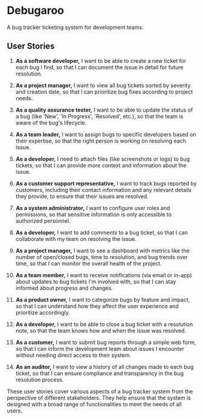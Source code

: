 # Debugaroo
A bug tracker ticketing system for development teams.

## User Stories

1. **As a software developer,** I want to be able to create a new ticket for each bug I find, so that I can document the issue in detail for future resolution.

2. **As a project manager,** I want to view all bug tickets sorted by severity and creation date, so that I can prioritize bug fixes according to project needs.

3. **As a quality assurance tester,** I want to be able to update the status of a bug (like 'New', 'In Progress', 'Resolved', etc.), so that the team is aware of the bug's lifecycle.

4. **As a team leader,** I want to assign bugs to specific developers based on their expertise, so that the right person is working on resolving each issue.

5. **As a developer,** I need to attach files (like screenshots or logs) to bug tickets, so that I can provide more context and information about the issue.

6. **As a customer support representative,** I want to track bugs reported by customers, including their contact information and any relevant details they provide, to ensure that their issues are resolved.

7. **As a system administrator,** I want to configure user roles and permissions, so that sensitive information is only accessible to authorized personnel.

8. **As a developer,** I want to add comments to a bug ticket, so that I can collaborate with my team on resolving the issue.

9. **As a project manager,** I want to see a dashboard with metrics like the number of open/closed bugs, time to resolution, and bug trends over time, so that I can monitor the overall health of the project.

10. **As a team member,** I want to receive notifications (via email or in-app) about updates to bug tickets I'm involved with, so that I can stay informed about progress and changes.

11. **As a product owner,** I want to categorize bugs by feature and impact, so that I can understand how they affect the user experience and prioritize accordingly.

12. **As a developer,** I want to be able to close a bug ticket with a resolution note, so that the team knows how and when the issue was resolved.

13. **As a customer,** I want to submit bug reports through a simple web form, so that I can inform the development team about issues I encounter without needing direct access to their system.

14. **As an auditor,** I want to view a history of all changes made to each bug ticket, so that I can ensure compliance and transparency in the bug resolution process.

These user stories cover various aspects of a bug tracker system from the perspective of different stakeholders. They help ensure that the system is designed with a broad range of functionalities to meet the needs of all users.
